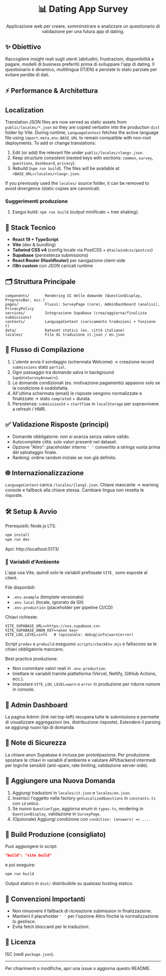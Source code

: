 <div align="center">
   <h1>📊 Dating App Survey</h1>
   <p>Applicazione web per creare, somministrare e analizzare un questionario di validazione per una futura app di dating.</p>
</div>

<!-- Performance: Recharts removed, using lightweight SVG charts -->

## ✨ Obiettivo
Raccogliere insight reali sugli utenti (abitudini, frustrazioni, disponibilità a pagare, modelli di business preferiti) prima di sviluppare l'app di dating. Il questionario è dinamico, multilingua (IT/EN) e persiste lo stato parziale per evitare perdite di dati.

## ⚡ Performance & Architettura


## Localization

Translation JSON files are now served as static assets from `public/locales/*.json` so they are copied verbatim into the production `dist` folder by Vite. During runtime, `LanguageContext` fetches the active language file using `import.meta.env.BASE_URL` to remain compatible with non-root deployments. To add or change translations:

1. Edit (or add) the relevant file under `public/locales/<lang>.json`.
2. Keep structure consistent (nested keys with sections: `common`, `survey`, `questions`, `dashboard`, `privacy`).
3. Rebuild (`npm run build`). The files will be available at `<BASE_URL>/locales/<lang>.json`.

If you previously used the `locales/` source folder, it can be removed to avoid divergence (static copies are canonical).
### Suggerimenti produzione
1. Esegui build: `npm run build` (output minificato + tree shaking).
## 🧱 Stack Tecnico
- **React 19 + TypeScript**
- **Vite** (dev & bundling)
- **Tailwind CSS v4** (config locale via PostCSS + `@tailwindcss/postcss`)
- **Supabase** (persistenza submissions)
- **React Router (HashRouter)** per navigazione client-side
- **i18n custom** con JSON caricati runtime

## 🗂 Struttura Principale
```
components/       Rendering UI delle domande (QuestionDisplay, ProgressBar, ecc.)
pages/            Flussi: SurveyPage (core), AdminDashboard (analisi), PrivacyPolicy
services/         Integrazione Supabase (crea/aggiorna/finalizza submissions)
contexts/         LanguageContext (caricamento traduzioni + funzione t)
data/             Dataset statici (es. città italiane)
locales/          File di traduzione it.json / en.json
```

## 🔄 Flusso di Compilazione
1. L'utente avvia il sondaggio (schermata Welcome) → creazione record `submissions` stato `partial`.
2. Ogni passaggio tra domande salva in background (`updateSurveyAnswers`).
3. Le domande condizionali (es. motivazione pagamento) appaiono solo se la condizione è soddisfatta.
4. All'ultima schermata (email) le risposte vengono normalizzate e finalizzate → stato `completed` + durata.
5. Persistenza: `submissionId` + `startTime` in `localStorage` per sopravvivere a refresh / HMR.

## ✅ Validazione Risposte (principi)
- Domande obbligatorie: non si avanza senza valore valido.
- Autocomplete città: solo valori presenti nel dataset.
- Opzione "Altro": placeholder interno `' '` convertito a stringa vuota prima del salvataggio finale.
- Ranking: ordine random iniziale se non già definito.

## 🌐 Internazionalizzazione
`LanguageContext` carica `/locales/{lang}.json`. Chiave mancante → warning console e fallback alla chiave stessa. Cambiare lingua non resetta le risposte.

## 🛠 Setup & Avvio
Prerequisiti: Node.js LTS.

```bash
npm install
npm run dev
```
Apri: http://localhost:5173/

### 🔧 Variabili d'Ambiente
L'app usa Vite, quindi solo le variabili prefissate `VITE_` sono esposte al client.

File disponibili:
- `.env.example` (template versionato)
- `.env.local` (locale, ignorato da Git)
- `.env.production` (placeholder per pipeline CI/CD)

Chiavi richieste:
```
VITE_SUPABASE_URL=<https://xxx.supabase.co>
VITE_SUPABASE_ANON_KEY=<anon key>
VITE_LOG_LEVEL=info   # (opzionale: debug|info|warn|error)
```
Script `predev` e `prebuild` eseguono `scripts/checkEnv.mjs` e falliscono se le chiavi obbligatorie mancano.

Best practice produzione:
- Non commitare valori reali in `.env.production`.
- Iniettare le variabili tramite piattaforma (Vercel, Netlify, GitHub Actions, ecc.).
- Impostare `VITE_LOG_LEVEL=warn` o `error` in produzione per ridurre rumore in console.

## 🧪 Admin Dashboard
La pagina Admin (link nel top-left) recupera tutte le submissions e permette di visualizzare aggregazioni (es. distribuzione risposte). Estendere il parsing se aggiungi nuovi tipi di domanda.

## 🔐 Note di Sicurezza
La chiave anon Supabase è inclusa per prototipazione. Per produzione: spostare le chiavi in variabili d'ambiente e valutare API/backend intermedi per logiche sensibili (anti-spam, rate limiting, validazione server-side).

## 🧩 Aggiungere una Nuova Domanda
1. Aggiungi traduzioni in `locales/it.json` e `locales/en.json`.
2. Inserisci l'oggetto nella factory `getLocalizedQuestions` in `constants.ts` con `id` unico.
3. Se nuovo `QuestionType`, aggiorna enum in `types.ts`, rendering in `QuestionDisplay`, validazione in `SurveyPage`.
4. (Opzionale) Aggiungi condizione con `condition: (answers) => ...`.

## 🚀 Build Produzione (consigliato)
Puoi aggiungere lo script:
```json
"build": "vite build"
```
e poi eseguire:
```bash
npm run build
```
Output statico in `dist/` distribuibile su qualsiasi hosting statico.

## 📌 Convenzioni Importanti
- Non rimuovere il fallback di ricreazione submission in finalizzazione.
- Mantieni il placeholder `' '` per l'opzione Altro finché la normalizzazione lo gestisce.
- Evita fetch bloccanti per le traduzioni.

## 📄 Licenza
ISC (vedi `package.json`).

---
Per chiarimenti o modifiche, apri una issue o aggiorna questo README.
